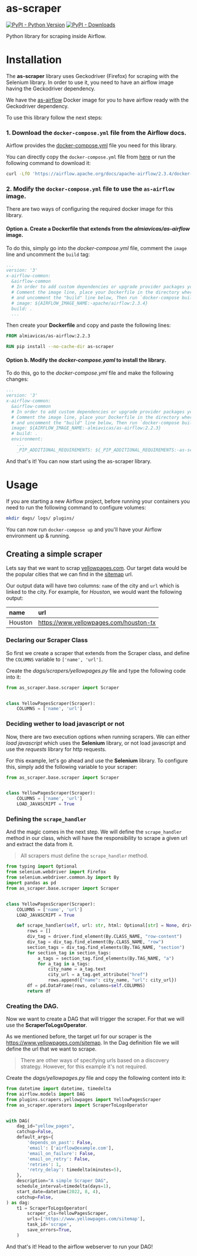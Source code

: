 # as-scraper

[![PyPI - Python Version](https://img.shields.io/pypi/pyversions/as-scraper.svg)](https://pypi.org/project/as-scraper/)
[![PyPI - Downloads](https://img.shields.io/pypi/dm/as-scraper)](https://pypi.org/project/as-scraper/)

Python library for scraping inside Airflow.

# Installation

The **as-scraper** library uses Geckodriver (Firefox) for scraping with the Selenium library.
In order to use it, you need to have an airflow image having the Geckodriver dependency.

We have the [as-airflow](https://github.com/Avila-Systems/as-airflow) Docker image for you to have airflow ready with the Geckodriver dependency.

To use this library follow the next steps:

### 1. Download the `docker-compose.yml` file from the Airflow docs.

Airflow provides the [docker-compose.yml](https://airflow.apache.org/docs/apache-airflow/stable/start/docker.html#docker-compose-yaml) file you need for this library.

You can directly copy the `docker-compose.yml` file from [here](https://airflow.apache.org/docs/apache-airflow/stable/docker-compose.yaml) or run the following command to download it:

```bash
curl -LfO 'https://airflow.apache.org/docs/apache-airflow/2.3.4/docker-compose.yaml'
```

### 2. Modify the `docker-compose.yml` file to use the `as-airflow` image.

There are two ways of configuring the required docker image for this library.

#### Option a. Create a Dockerfile that extends from the *almiavicas/as-airflow* image.

To do this, simply go into the *docker-compose.yml* file, comment the `image` line and uncomment the `build` tag:

```yaml
...
version: '3'
x-airflow-common:
  &airflow-common
  # In order to add custom dependencies or upgrade provider packages you can use your extended image.
  # Comment the image line, place your Dockerfile in the directory where you placed the docker-compose.yaml
  # and uncomment the "build" line below, Then run `docker-compose build` to build the images.
  # image: ${AIRFLOW_IMAGE_NAME:-apache/airflow:2.3.4}
  build: .
  ...
```

Then create your **Dockerfile** and copy and paste the following lines:

```Dockerfile
FROM almiavicas/as-airflow:2.2.3

RUN pip install --no-cache-dir as-scraper

```

#### Option b. Modify the *docker-compose.yaml* to install the library.

To do this, go to the *docker-compose.yml* file and make the following changes:

```yaml
...
version: '3'
x-airflow-common:
  &airflow-common
  # In order to add custom dependencies or upgrade provider packages you can use your extended image.
  # Comment the image line, place your Dockerfile in the directory where you placed the docker-compose.yaml
  # and uncomment the "build" line below, Then run `docker-compose build` to build the images.
  image: ${AIRFLOW_IMAGE_NAME:-almiavicas/as-airflow:2.2.3}
  # build: .
  environment:
    ...
    _PIP_ADDITIONAL_REQUIREMENTS: ${_PIP_ADDITIONAL_REQUIREMENTS:-as-scraper}
```

And that's it! You can now start using the as-scraper library.

# Usage

If you are starting a new Airflow project, before running your containers you need to run the following command to configure volumes:

```bash
mkdir dags/ logs/ plugins/
```

You can now run `docker-compose up` and you'll have your Airflow environment up & running.

## Creating a simple scraper

Lets say that we want to scrap [yellowpages.com](https://www.yellowpages.com). Our target data would be the popular cities that we can find in the [sitemap](https://www.yellowpages.com/sitemap) url.

Our output data will have two columns: `name` of the city and `url` which is linked to the city. For example, for *Houston*, we would want the following output:

| name | url |
|:-----|:----|
|Houston|https://www.yellowpages.com/houston-tx|

### Declaring our Scraper Class

So first we create a scraper that extends from the Scraper class, and define the `COLUMNS` variable to `['name', 'url']`.

Create the *dags/scrapers/yellowpages.py* file and type the following code into it:

```python
from as_scraper.base.scraper import Scraper


class YellowPagesScraper(Scraper):
    COLUMNS = ['name', 'url']

```

### Deciding wether to load javascript or not

Now, there are two execution options when running scrapers. We can either *load javascript* which uses the **Selenium** library, or not load javascript and use the *requests* library for http requests.

For this example, let's go ahead and use the **Selenium** library. To configure this, simply add the following variable to your scraper:

```python
from as_scraper.base.scraper import Scraper


class YellowPagesScraper(Scraper):
    COLUMNS = ['name', 'url']
    LOAD_JAVASCRIPT = True

```

### Defining the `scrape_handler`

And the magic comes in the next step. We will define the `scrape_handler` method in our class, which will have the responsibility to scrape a given url and extract the data from it.

> All scrapers must define the `scrape_handler` method.

```python
from typing import Optional
from selenium.webdriver import Firefox
from selenium.webdriver.common.by import By
import pandas as pd
from as_scraper.base.scraper import Scraper


class YellowPagesScraper(Scraper):
    COLUMNS = ['name', 'url']
    LOAD_JAVASCRIPT = True

    def scrape_handler(self, url: str, html: Optional[str] = None, driver: Optional[Firefox] = None, **kwargs) -> pd.DataFrame:
        rows = []
        div_tag = driver.find_element(By.CLASS_NAME, "row-content")
        div_tag = div_tag.find_element(By.CLASS_NAME, "row")
        section_tags = div_tag.find_elements(By.TAG_NAME, "section")
        for section_tag in section_tags:
            a_tags = section_tag.find_elements(By.TAG_NAME, "a")
            for a_tag in a_tags:
                city_name = a_tag.text
                city_url = a_tag.get_attribute("href")
                rows.append({"name": city_name, "url": city_url})
        df = pd.DataFrame(rows, columns=self.COLUMNS)
        return df

```

### Creating the DAG.

Now we want to create a DAG that will trigger the scraper. For that we will use the **ScraperToLogsOperator**.

As we mentioned before, the target url for our scraper is the https://www.yellowpages.com/sitemap. In the Dag definition file we will define the url that we want to scrape.

> There are other ways of specifying urls based on a discovery strategy. However, for this example it's not required.

Create the *dags/yellowpages.py* file and copy the following content into it:

```python
from datetime import datetime, timedelta
from airflow.models import DAG
from plugins.scrapers.yellowpages import YellowPagesScraper
from as_scraper.operators import ScraperToLogsOperator


with DAG(
    dag_id="yellow_pages",
    catchup=False,
    default_args={
        'depends_on_past': False,
        'email': ['airflow@example.com'],
        'email_on_failure': False,
        'email_on_retry': False,
        'retries': 1,
        'retry_delay': timedelta(minutes=5),
    },
    description="A simple Scraper DAG",
    schedule_interval=timedelta(days=1),
    start_date=datetime(2022, 8, 4),
    catchup=False,
) as dag:
    t1 = ScraperToLogsOperator(
        scraper_cls=YellowPagesScraper,
        urls=['https://www.yellowpages.com/sitemap'],
        task_id='scrape',
        save_errors=True,
    )

```

And that's it! Head to the airflow webserver to run your DAG!

